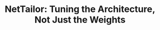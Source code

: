 ---
id:             2019-nettailor
title:          "NetTailor: Tuning the Architecture, Not Just the Weights"
authors:        <b>Pedro Morgado</b> and Nuno Vasconcelos
venue:          IEEE Conf. on Computer Vision and Pattern Recognition (CVPR), Long Beach, CA, 2019.
year:           "2019-07"
thumbnail:      assets/publications/2019-nettailor/thumbnail.png
links:
    website:    https://pedro-morgado.github.io/nettailor/
    pdf:        assets/publications/2019-nettailor/paper.pdf
    arxiv:      https://arxiv.org/abs/1907.00274
    code:       https://github.com/pedro-morgado/nettailor
    poster:     assets/publications/2019-nettailor/poster.pdf
    bibtex:     assets/publications/2019-nettailor/ref.txt
---